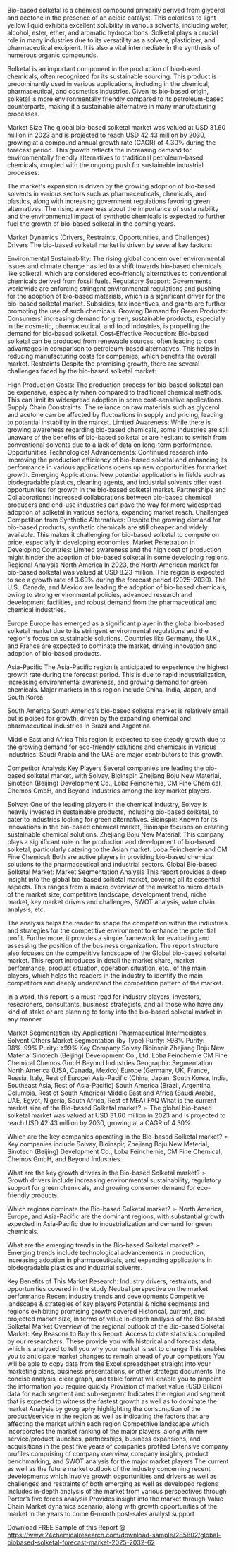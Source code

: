 Bio-based solketal is a chemical compound primarily derived from glycerol and acetone in the presence of an acidic catalyst. This colorless to light yellow liquid exhibits excellent solubility in various solvents, including water, alcohol, ester, ether, and aromatic hydrocarbons. Solketal plays a crucial role in many industries due to its versatility as a solvent, plasticizer, and pharmaceutical excipient. It is also a vital intermediate in the synthesis of numerous organic compounds.

Solketal is an important component in the production of bio-based chemicals, often recognized for its sustainable sourcing. This product is predominantly used in various applications, including in the chemical, pharmaceutical, and cosmetics industries. Given its bio-based origin, solketal is more environmentally friendly compared to its petroleum-based counterparts, making it a sustainable alternative in many manufacturing processes.

Market Size
The global bio-based solketal market was valued at USD 31.60 million in 2023 and is projected to reach USD 42.43 million by 2030, growing at a compound annual growth rate (CAGR) of 4.30% during the forecast period. This growth reflects the increasing demand for environmentally friendly alternatives to traditional petroleum-based chemicals, coupled with the ongoing push for sustainable industrial processes.

The market's expansion is driven by the growing adoption of bio-based solvents in various sectors such as pharmaceuticals, chemicals, and plastics, along with increasing government regulations favoring green alternatives. The rising awareness about the importance of sustainability and the environmental impact of synthetic chemicals is expected to further fuel the growth of bio-based solketal in the coming years.

Market Dynamics (Drivers, Restraints, Opportunities, and Challenges)
Drivers
The bio-based solketal market is driven by several key factors:

Environmental Sustainability: The rising global concern over environmental issues and climate change has led to a shift towards bio-based chemicals like solketal, which are considered eco-friendly alternatives to conventional chemicals derived from fossil fuels.
Regulatory Support: Governments worldwide are enforcing stringent environmental regulations and pushing for the adoption of bio-based materials, which is a significant driver for the bio-based solketal market. Subsidies, tax incentives, and grants are further promoting the use of such chemicals.
Growing Demand for Green Products: Consumers' increasing demand for green, sustainable products, especially in the cosmetic, pharmaceutical, and food industries, is propelling the demand for bio-based solketal.
Cost-Effective Production: Bio-based solketal can be produced from renewable sources, often leading to cost advantages in comparison to petroleum-based alternatives. This helps in reducing manufacturing costs for companies, which benefits the overall market.
Restraints
Despite the promising growth, there are several challenges faced by the bio-based solketal market:

High Production Costs: The production process for bio-based solketal can be expensive, especially when compared to traditional chemical methods. This can limit its widespread adoption in some cost-sensitive applications.
Supply Chain Constraints: The reliance on raw materials such as glycerol and acetone can be affected by fluctuations in supply and pricing, leading to potential instability in the market.
Limited Awareness: While there is growing awareness regarding bio-based chemicals, some industries are still unaware of the benefits of bio-based solketal or are hesitant to switch from conventional solvents due to a lack of data on long-term performance.
Opportunities
Technological Advancements: Continued research into improving the production efficiency of bio-based solketal and enhancing its performance in various applications opens up new opportunities for market growth.
Emerging Applications: New potential applications in fields such as biodegradable plastics, cleaning agents, and industrial solvents offer vast opportunities for growth in the bio-based solketal market.
Partnerships and Collaborations: Increased collaborations between bio-based chemical producers and end-use industries can pave the way for more widespread adoption of solketal in various sectors, expanding market reach.
Challenges
Competition from Synthetic Alternatives: Despite the growing demand for bio-based products, synthetic chemicals are still cheaper and widely available. This makes it challenging for bio-based solketal to compete on price, especially in developing economies.
Market Penetration in Developing Countries: Limited awareness and the high cost of production might hinder the adoption of bio-based solketal in some developing regions.
Regional Analysis
North America
In 2023, the North American market for bio-based solketal was valued at USD 8.23 million. This region is expected to see a growth rate of 3.69% during the forecast period (2025–2030). The U.S., Canada, and Mexico are leading the adoption of bio-based chemicals, owing to strong environmental policies, advanced research and development facilities, and robust demand from the pharmaceutical and chemical industries.

Europe
Europe has emerged as a significant player in the global bio-based solketal market due to its stringent environmental regulations and the region's focus on sustainable solutions. Countries like Germany, the U.K., and France are expected to dominate the market, driving innovation and adoption of bio-based products.

Asia-Pacific
The Asia-Pacific region is anticipated to experience the highest growth rate during the forecast period. This is due to rapid industrialization, increasing environmental awareness, and growing demand for green chemicals. Major markets in this region include China, India, Japan, and South Korea.

South America
South America’s bio-based solketal market is relatively small but is poised for growth, driven by the expanding chemical and pharmaceutical industries in Brazil and Argentina.

Middle East and Africa
This region is expected to see steady growth due to the growing demand for eco-friendly solutions and chemicals in various industries. Saudi Arabia and the UAE are major contributors to this growth.

Competitor Analysis
Key Players
Several companies are leading the bio-based solketal market, with Solvay, Bioinspir, Zhejiang Boju New Material, Sinotech (Beijing) Development Co., Loba Feinchemie, CM Fine Chemical, Chemos GmbH, and Beyond Industries among the key market players.

Solvay: One of the leading players in the chemical industry, Solvay is heavily invested in sustainable products, including bio-based solketal, to cater to industries looking for green alternatives.
Bioinspir: Known for its innovations in the bio-based chemical market, Bioinspir focuses on creating sustainable chemical solutions.
Zhejiang Boju New Material: This company plays a significant role in the production and development of bio-based solketal, particularly catering to the Asian market.
Loba Feinchemie and CM Fine Chemical: Both are active players in providing bio-based chemical solutions to the pharmaceutical and industrial sectors.
Global Bio-based Solketal Market: Market Segmentation Analysis
This report provides a deep insight into the global bio-based solketal market, covering all its essential aspects. This ranges from a macro overview of the market to micro details of the market size, competitive landscape, development trend, niche market, key market drivers and challenges, SWOT analysis, value chain analysis, etc.

The analysis helps the reader to shape the competition within the industries and strategies for the competitive environment to enhance the potential profit. Furthermore, it provides a simple framework for evaluating and assessing the position of the business organization. The report structure also focuses on the competitive landscape of the Global bio-based solketal market. This report introduces in detail the market share, market performance, product situation, operation situation, etc., of the main players, which helps the readers in the industry to identify the main competitors and deeply understand the competition pattern of the market.

In a word, this report is a must-read for industry players, investors, researchers, consultants, business strategists, and all those who have any kind of stake or are planning to foray into the bio-based solketal market in any manner.

Market Segmentation (by Application)
Pharmaceutical Intermediates
Solvent
Others
Market Segmentation (by Type)
Purity: >98%
Purity: 98%-99%
Purity: ≥99%
Key Company
Solvay
Bioinspir
Zhejiang Boju New Material
Sinotech (Beijing) Development Co., Ltd.
Loba Feinchemie
CM Fine Chemical
Chemos GmbH
Beyond Industries
Geographic Segmentation
North America (USA, Canada, Mexico)
Europe (Germany, UK, France, Russia, Italy, Rest of Europe)
Asia-Pacific (China, Japan, South Korea, India, Southeast Asia, Rest of Asia-Pacific)
South America (Brazil, Argentina, Columbia, Rest of South America)
Middle East and Africa (Saudi Arabia, UAE, Egypt, Nigeria, South Africa, Rest of MEA)
FAQ 
What is the current market size of the Bio-based Solketal market?
➣ The global bio-based solketal market was valued at USD 31.60 million in 2023 and is projected to reach USD 42.43 million by 2030, growing at a CAGR of 4.30%.

Which are the key companies operating in the Bio-based Solketal market?
➣ Key companies include Solvay, Bioinspir, Zhejiang Boju New Material, Sinotech (Beijing) Development Co., Loba Feinchemie, CM Fine Chemical, Chemos GmbH, and Beyond Industries.

What are the key growth drivers in the Bio-based Solketal market?
➣ Growth drivers include increasing environmental sustainability, regulatory support for green chemicals, and growing consumer demand for eco-friendly products.

Which regions dominate the Bio-based Solketal market?
➣ North America, Europe, and Asia-Pacific are the dominant regions, with substantial growth expected in Asia-Pacific due to industrialization and demand for green chemicals.

What are the emerging trends in the Bio-based Solketal market?
➣ Emerging trends include technological advancements in production, increasing adoption in pharmaceuticals, and expanding applications in biodegradable plastics and industrial solvents.

Key Benefits of This Market Research:
Industry drivers, restraints, and opportunities covered in the study
Neutral perspective on the market performance
Recent industry trends and developments
Competitive landscape & strategies of key players
Potential & niche segments and regions exhibiting promising growth covered
Historical, current, and projected market size, in terms of value
In-depth analysis of the Bio-based Solketal Market
Overview of the regional outlook of the Bio-based Solketal Market:
Key Reasons to Buy this Report:
Access to date statistics compiled by our researchers. These provide you with historical and forecast data, which is analyzed to tell you why your market is set to change
This enables you to anticipate market changes to remain ahead of your competitors
You will be able to copy data from the Excel spreadsheet straight into your marketing plans, business presentations, or other strategic documents
The concise analysis, clear graph, and table format will enable you to pinpoint the information you require quickly
Provision of market value (USD Billion) data for each segment and sub-segment
Indicates the region and segment that is expected to witness the fastest growth as well as to dominate the market
Analysis by geography highlighting the consumption of the product/service in the region as well as indicating the factors that are affecting the market within each region
Competitive landscape which incorporates the market ranking of the major players, along with new service/product launches, partnerships, business expansions, and acquisitions in the past five years of companies profiled
Extensive company profiles comprising of company overview, company insights, product benchmarking, and SWOT analysis for the major market players
The current as well as the future market outlook of the industry concerning recent developments which involve growth opportunities and drivers as well as challenges and restraints of both emerging as well as developed regions
Includes in-depth analysis of the market from various perspectives through Porter’s five forces analysis
Provides insight into the market through Value Chain
Market dynamics scenario, along with growth opportunities of the market in the years to come
6-month post-sales analyst support

Download FREE Sample of this Report @ https://www.24chemicalresearch.com/download-sample/285802/global-biobased-solketal-forecast-market-2025-2032-62

